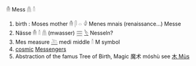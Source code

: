 𓄟 Mess 𓋤 𓄠  
1. birth : Moses mother  𓄟  𓋴  𓏏  𓁒  Menes mnais (renaissance…) Messe  
2. Nässe 𓄟 𓄠 𓋤 (mwasser) [𓈗](𓈗) [𓌸](𓌸) Nesseln?  
3. Mes measure [𓍅](𓍅) medi middle 𓄠 M symbol  
4. [cosmic](cosmos) [Messengers](Ba)  
5. Abstraction of the famus Tree of Birth, Magic 魔术 móshù see [木 Mùs](Musen)  
